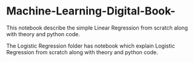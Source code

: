 # Machine-Learning-Digital-Book-
This notebook describe the simple Linear Regression from scratch along with theory and python code.

The Logistic Regression folder has notebook which explain Logistic Regression from scratch along with theory and python code.

